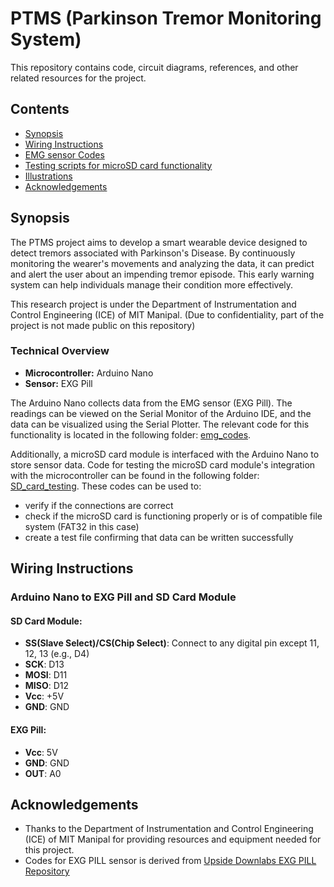 # PTMS (Parkinson Tremor Monitoring System)

This repository contains code, circuit diagrams, references, and other related resources for the project.

## Contents
- [Synopsis](https://github.com/Azure9733/parkinson-tremor-monitoring-system-PTMS-/tree/main#synopsis)
- [Wiring Instructions](https://github.com/Azure9733/parkinson-tremor-monitoring-system-PTMS-/tree/main?tab=readme-ov-file#wiring-instructions) 
- [EMG sensor Codes](emg_codes)
- [Testing scripts for microSD card functionality](SD_card_testing)
- [Illustrations](Illustrations)
- [Acknowledgements](https://github.com/Azure9733/parkinson-tremor-monitoring-system-PTMS/edit/main/README.md#acknowledgements)

## Synopsis

The PTMS project aims to develop a smart wearable device designed to detect tremors associated with Parkinson's Disease. By continuously monitoring the wearer's movements and analyzing the data, it can predict and alert the user about an impending tremor episode. This early warning system can help individuals manage their condition more effectively.

This research project is under the Department of Instrumentation and Control Engineering (ICE) of MIT Manipal. (Due to confidentiality, part of the project is not made public on this repository)

### Technical Overview

- **Microcontroller:** Arduino Nano
- **Sensor:** EXG Pill

The Arduino Nano collects data from the EMG sensor (EXG Pill). The readings can be viewed on the Serial Monitor of the Arduino IDE, and the data can be visualized using the Serial Plotter. The relevant code for this functionality is located in the following folder: [emg_codes](https://github.com/Azure9733/parkinson-tremor-monitoring-system-PTMS-/tree/main/emg_codes).

Additionally, a microSD card module is interfaced with the Arduino Nano to store sensor data. Code for testing the microSD card module's integration with the microcontroller can be found in the following folder: [SD_card_testing](SD_card_testing).
These codes can be used to:
- verify if the connections are correct
- check if the microSD card is functioning properly or is of compatible file system (FAT32 in this case)
- create a test file confirming that data can be written successfully

## Wiring Instructions

### Arduino Nano to EXG Pill and SD Card Module

#### SD Card Module:
- **SS(Slave Select)/CS(Chip Select)**: Connect to any digital pin except 11, 12, 13 (e.g., D4)
- **SCK**: D13
- **MOSI**: D11
- **MISO**: D12
- **Vcc**: +5V
- **GND**: GND

#### EXG Pill:
- **Vcc**: 5V
- **GND**: GND
- **OUT**: A0

## Acknowledgements
- Thanks to the Department of Instrumentation and Control Engineering (ICE) of MIT Manipal for providing resources and equipment needed for this project.
- Codes for EXG PILL sensor is derived from [Upside Downlabs EXG PILL Repository](https://github.com/upsidedownlabs/BioAmp-EXG-Pill)

